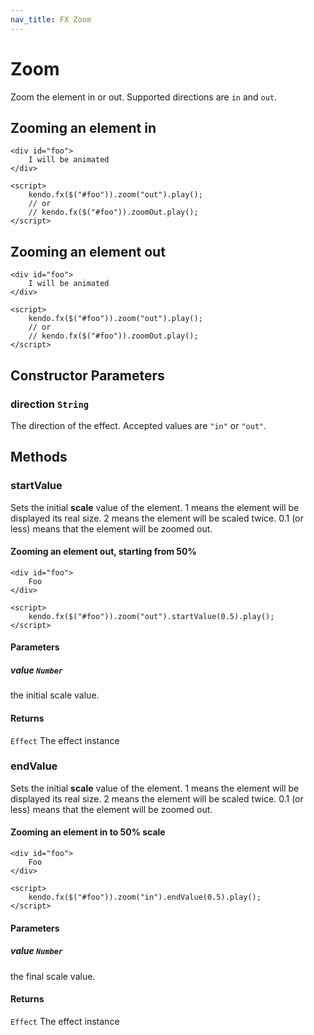 ```yaml
---
nav_title: FX Zoom
---
```


# Zoom

Zoom the element in or out.
Supported directions are `in` and `out`.

## Zooming an element in

    <div id="foo">
        I will be animated
    </div>

    <script>
        kendo.fx($("#foo")).zoom("out").play();
        // or
        // kendo.fx($("#foo")).zoomOut.play();
    </script>

## Zooming an element out

    <div id="foo">
        I will be animated
    </div>

    <script>
        kendo.fx($("#foo")).zoom("out").play();
        // or
        // kendo.fx($("#foo")).zoomOut.play();
    </script>

## Constructor Parameters

### direction `String`

The direction of the effect. Accepted values are `"in"` or `"out"`.

## Methods

### startValue

Sets the initial **scale** value of the element.
1 means the element will be displayed its real size.
2 means the element will be scaled twice.
0.1 (or less) means that the element will be zoomed out.

#### Zooming an element out, starting from 50%

    <div id="foo">
        Foo
    </div>

    <script>
        kendo.fx($("#foo")).zoom("out").startValue(0.5).play();
    </script>


#### Parameters

##### value `Number`

the initial scale value.

#### Returns

`Effect` The effect instance

### endValue

Sets the initial **scale** value of the element.
1 means the element will be displayed its real size.
2 means the element will be scaled twice.
0.1 (or less) means that the element will be zoomed out.

#### Zooming an element in to 50% scale

    <div id="foo">
        Foo
    </div>

    <script>
        kendo.fx($("#foo")).zoom("in").endValue(0.5).play();
    </script>


#### Parameters

##### value `Number`

the final scale value.

#### Returns

`Effect` The effect instance

